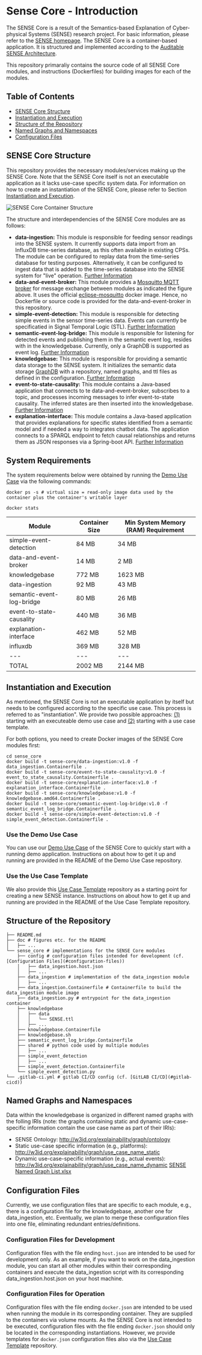 # Sense Core - Introduction

The SENSE Core is a result of the Semantics-based Explanation of Cyber-physical Systems (SENSE) research project. For basic information, please refer to the [SENSE homepage](https://sense-project.net/). The SENSE Core is a container-based application. It is structured and implemented according to the [Auditable SENSE Architecture](https://sense-project.net/wp-content/uploads/2024/06/D3_1_Auditable-SENSE-architecture.pdf).

This repository primaraliy contains the source code of all SENSE Core modules, and instructions (Dockerfiles) for building images for each of the modules. 
## Table of Contents

- [SENSE Core Structure](#sense-core-structure)
- [Instantiation and Execution](#instantiation-and-execution)
- [Structure of the Repository](#structure-of-the-repository)
- [Named Graphs and Namespaces](#named-graphs-and-namespaces)
- [Configuration Files](#configuration-files)

## SENSE Core Structure

This repository provides the necessary modules/services making up the SENSE Core. Note that the SENSE Core itself is not an executable application as it lacks use-case specific system data. For information on how to create an instantiation of the SENSE Core, please refer to Section [Instantiation and Execution](#instantiation-and-execution).

![SENSE Core Container Structure](./doc/SENSE-Core-C4-Model-Level2-ContainerDiagram.png)

The structure and interdependencies of the SENSE Core modules are as follows:

- **data-ingestion:** This module is responsible for feeding sensor readings into the SENSE system. It currently supports data import from an 
InfluxDB time-series database, as this often available in existing CPSs. The module can be configured to replay data from the time-series database for testing purposes. Alternatively, it can be configured to ingest data that is added to the time-series database into the SENSE system for "live" operation. [Further Information](sense_core/data_ingestion/README.md)
- **data-and-event-broker:** This module provides a [Mosquitto MQTT broker](https://mosquitto.org/) for message exchange between modules as indicated the figure above. It uses the official [eclipse-mosquitto](https://hub.docker.com/_/eclipse-mosquitto) docker image. Hence, no Dockerfile or source code is provided for the data-and-event-broker in this repository.
- **simple-event-detection:** This module is responsible for detecting simple events in the sensor time-series data. Events can currently be specificatied in Signal Temporal Logic (STL). [Further Information](sense_core/simple_event_detection/README.md)
- **semantic-event-log-bridge:** This module is responsible for listening for detected events and publishing them in the semantic event log, resides with in the knowledgebase. Currently, only a GraphDB is supported as event log. [Further Information](sense_core/semantic_event_log_bridge/README.md)
- **knowledgebase:** This module is responsible for providing a semantic data storage to the SENSE system. It initializes the semantic data storage [GraphDB](https://graphdb.ontotext.com/) with a repository, named graphs, and ttl files as defined in the configuration. [Further Information](sense_core/knowledgebase/README.md)
- **event-to-state-causality:** This module contains a Java-based application that connects to te data-and-event-broker, subscribes to a topic, and processes incoming messages to infer event-to-state causality. The inferred states are then inserted into the knowledgebase. [Further Information](sense_core/event-to-state-causality/README.md)
- **explanation-interface:** This module contains a Java-based application that provides explanations for specific states identified from a semantic model and if needed a way to integrates chatbot data. The application connects to a SPARQL endpoint to fetch causal relationships and returns them as JSON responses via a Spring-boot API. [Further Information](sense_core/explanation-interface/README.md)

## System Requirements
The system requirements below were obtained by running the [Demo Use Case](https://github.com/wu-semsys/SENSE-Demo-Use-Case) via the following commands:
 
```
docker ps -s # virtual size = read-only image data used by the container plus the container's writable layer
```

```
docker stats
```
 

| Module | Container Size | Min System Memory (RAM) Requirement
| --- | --- | --- |
| simple-event-detection | 84 MB | 34 MB |
| data-and-event-broker | 14 MB | 2 MB |
| knowledgebase | 772 MB | 1623 MB |
| data-ingestion | 92 MB | 43 MB |
| semantic-event-log-bridge | 80 MB | 26 MB |
| event-to-state-causality | 440 MB | 36 MB |
| explanation-interface | 462 MB | 52 MB |
| influxdb | 369 MB | 328 MB |
| --- | --- | --- |
| TOTAL | 2002 MB | 2144 MB |

## Instantiation and Execution
As mentioned, the SENSE Core is not an executable application by itself but needs to be configured according to the specific use case. This process is referred to as "instantiation". We provide two possible approaches: [(1)](#use-the-demo-use-case) starting with an executeable demo use case and [(2)](#use-the-use-case-template) starting with a use case template.

For both options, you need to create Docker images of the SENSE Core modules first:
```
cd sense_core
docker build -t sense-core/data-ingestion:v1.0 -f data_ingestion.Containerfile .
docker build -t sense-core/event-to-state-causality:v1.0 -f event_to_state_causality.Containerfile .
docker build -t sense-core/explanation-interface:v1.0 -f explanation_interface.Containerfile .
docker build -t sense-core/knowledgebase:v1.0 -f knowledgebase.amd64.Containerfile .
docker build -t sense-core/semantic-event-log-bridge:v1.0 -f semantic_event_log_bridge.Containerfile .
docker build -t sense-core/simple-event-detection:v1.0 -f simple_event_detection.Containerfile .
```

### Use the Demo Use Case
You can use our [Demo Use Case](https://github.com/wu-semsys/SENSE-Demo-Use-Case) of the SENSE Core to quickly start with a running demo application. Instructions on about how to get it up and running are provided in the README of the Demo Use Case repository.

### Use the Use Case Template
We also provide this [Use Case Template](https://github.com/wu-semsys/SENSE-Use-Case-Template) repository as a starting point for creating a new SENSE instance. Instructions on about how to get it up and running are provided in the README of the Use Case Template repository. 


## Structure of the Repository
```
├── README.md
├── doc # figures etc. for the README
│   ├── ...
└── sense_core # implementations for the SENSE Core modules
    ├── config # configuration files intended for development (cf. [Configuration Files](#configuration-files))
    │   ├── data_ingestion.host.json
    │   ├── ...
    ├── data_ingestion # implementation of the data_ingestion module
    │   ├── ...
    ├── data_ingestion.Containerfile # Containerfile to build the data_ingestion module image
    ├── data_ingestion.py # entrypoint for the data_ingestion container
    ├── knowledgebase
    │   ├── data
    │   │   └── SENSE.ttl
    │   ├── ...
    ├── knowledgebase.Containerfile
    ├── knowledgebase.sh
    ├── semantic_event_log_bridge.Containerfile
    ├── shared # python code used by multiple modules
    │   ├── ...
    ├── simple_event_detection
    │   ├── ...
    ├── simple_event_detection.Containerfile
    └── simple_event_detection.py
└── .gitlab-ci.yml # gitlab CI/CD config (cf. [GitLAB CI/CD](#gitlab-cicd))
```

## Named Graphs and Namespaces
Data within the knowledgebase is organized in different named graphs with the folling IRIs (note: the graphs containing static and dynamic use-case-specific information contain the use case name as part of their IRIs): 
* SENSE Ontology: http://w3id.org/explainability/graph/ontology
* Static use-case specific information (e.g., platforms): http://w3id.org/explainability/graph/use_case_name_static
* Dynamic use-case-specific information (e.g., actual events): http://w3id.org/explainability/graph/use_case_name_dynamic
 [SENSE Named Graph List.xlsx](https://wu.sharepoint.com/:x:/r/sites/PR-FFGSENSE/Freigegebene%20Dokumente/General/1_WorkPackages/WP4_Semantics-basedEventExplainability/4.1%20SENSE%20Semantic%20Model/SENSE%20Named%20Graph%20List.xlsx?d=w136542f1c78046dfa38a3af2cea52535&csf=1&web=1&e=01o5Rt)

## Configuration Files
Currently, we use configuration files that are specific to each module, e.g., there is a configuration file for the knowledgebase, another one for data_ingestion, etc. Eventually, we plan to merge these configuration files into one file, eliminating redundant entries/definitions.

### Configuration Files for Development
Configuration files with the file ending `host.json` are intended to be used for development only. As an example, if you want to work on the data_ingestion module, you can start all other modules within their corresponding containers and execute the data_ingestion script with its corresponding data_ingestion.host.json on your host machine.

### Configuration Files for Operation
Configuration files with the file ending `docker.json` are intended to be used when running the module in its corresponding container. They are supplied to the containers via volume mounts. As the SENSE Core is not intended to be executed, configuration files with the file ending `docker.json` should only be located in the corresponding instantiations. However, we provide templates for `docker.json` configuration files also via the [Use Case Template](https://github.com/wu-semsys/SENSE-Use-Case-Template) repository.
